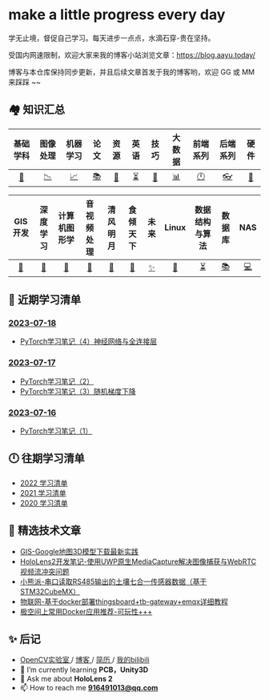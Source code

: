 # make a little progress every day
学无止境，督促自己学习。每天进步一点点，水滴石穿-贵在坚持。

受国内网速限制，欢迎大家来我的博客小站浏览文章：https://blog.aayu.today/

博客与本仓库保持同步更新，并且后续文章首发于我的博客哟，欢迎 GG 或 MM 来踩踩 ~~

## 🏘️ 知识汇总
|      基础学科      |      图像处理      |      机器学习      |         论文          |      资源      |        英语        |       技巧       |      大数据      |      前端系列      |      后端系列      |      硬件      |
| :----------------: | :----------------: | :----------------: | :-------------------: | :------------: | :----------------: | :--------------: | :--------------: | :----------------: | :----------------: | :------------: |
| [📐](./基础学科.md) | [📉](./图像处理.md) | [📈](./机器学习.md) | [️📚](./论文/README.md) | [💎](./资源.md) | [⏳](./英语汇总.md) | [🔐](./技巧篇.md) | [📊](./大数据.md) | [🕛](./前端系列.md) | [👓](./后端系列.md) | [🔨](./硬件.md) |

|      GIS开发      |      深度学习      |      计算机图形学      |      音视频处理      |      清风明月      |      食倾天下      |      未来      |      Linux      |      数据结构与算法      |      数据库      |      NAS      |
| :---------------: | :----------------: | :--------------------: | :------------------: | :----------------: | :----------------: | :------------: | :-------------: | :----------------------: | :--------------: | :-----------: |
| [🔨](./GIS开发.md) | [🔗](./深度学习.md) | [🎨](./计算机图形学.md) | [🎵](./音视频处理.md) | [🎈](./清风明月.md) | [🥘](./食倾天下.md) | [✨](./未来.md) | [🍓](./Linux.md) | [⏳](./数据结构与算法.md) | [📚](./数据库.md) | [💻](./NAS.md) |

## 📃 近期学习清单
### [2023-07-18](./2023/2023-07/README.md)
* [PyTorch学习笔记（4）神经网络与全连接层](./2023/2023-07/2023-07-18/PyTorch学习笔记（4）神经网络与全连接层.md)

### [2023-07-17](./2023/2023-07/README.md)
* [PyTorch学习笔记（2）](./2023/2023-07/2023-07-17/PyTorch学习笔记（2）.md)
* [PyTorch学习笔记（3）随机梯度下降](./2023/2023-07/2023-07-17/PyTorch学习笔记（3）随机梯度下降.md)

### [2023-07-16](./2023/2023-07/README.md)
* [PyTorch学习笔记（1）](./2023/2023-07/2023-07-16/PyTorch学习笔记（1）.md)

## 🕛 往期学习清单
* [2022 学习清单](./2022/README.md)
* [2021 学习清单](./2021/README.md)
* [2020 学习清单](./2020/README.md)

## 📝 精选技术文章
* [GIS-Google地图3D模型下载最新实践](./2021/2021-07/2021-07-05/GIS-Google地图3D模型下载最新实践.md)
* [HoloLens2开发笔记-使用UWP原生MediaCapture解决图像捕获与WebRTC视频流冲突问题](./2021/2021-05/2021-05-09/HoloLens2-使用UWP原生MediaCapture解决图像捕获与WebRTC视频流冲突问题.md)
* [小熊派-串口读取RS485输出的土壤七合一传感器数据（基于STM32CubeMX）](./2021/2021-10/2021-10-14/小熊派-串口读取RS485输出的土壤七合一传感器数据（基于STM32CubeMX）.md)
* [物联网-基于docker部署thingsboard+tb-gateway+emqx详细教程](./2021/2021-11/2021-11-23/物联网-基于docker部署thingsboard+tb-gateway+emqx详细教程.md)
* [极空间上常用Docker应用推荐-可玩性+++](./2022/2022-09/2022-09-02/极空间上常用Docker应用推荐-可玩性+++.md)

## ✨ 后记
- <a href="http://systemcall.gitee.io/keep-thinking"> OpenCV实验室 </a> / <a href="https://blog.aayu.today/"> 博客 </a> / <a href="./Resume.md"> 简历 </a> / <a href="https://space.bilibili.com/106491836"> 我的bilibili </a>
- 🌱 I’m currently learning **PCB，Unity3D**
- 💬 Ask me about **HoloLens 2**
- 📫 How to reach me **916491013@qq.com**
